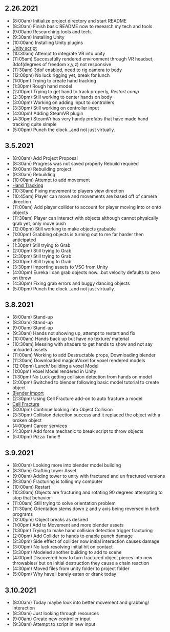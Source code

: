 ## 2.26.2021
* (8:00am)  Initialize project directory and start README
* (8:30am)  Finish basic README now to research my tech and tools
* (9:00am)  Researching tools and tech.
* (9:30am)  Installing Unity 
* (10:00am) Installing Unity plugins 
* [Unity script](https://docs.unity3d.com/ScriptReference/)
* (10:30am) Attempt to integrate VR into unity 
* (11:05am) Successfully rendered environment through VR headset, 3dof(degrees of freedom x,y,z) not responsive
* (11:30am) 3dof enabled, need to rig camera to body
* (12:00pm) No luck rigging yet, break for lunch
* (1:00pm)  Trying to create hand tracking
* (1:30pm)  Rough hand model
* (2:00pm)  Trying to get hand to track properly, *Restart comp*
* (2:30pm)  Still working to center hands on body
* (3:00pm)  Working on adding input to controllers
* (3:30pm)  Still working on controller input
* (4:00pm)  Adding SteamVR plugin
* (4:30pm)  SteamVr has very handy prefabs that have made hand tracking quite simple
* (5:00pm)  Punch the clock...and not just virtually.

## 3.5.2021
* (8:00am)  Add Project Proposal
* (8:30am)  Progress was not saved properly Rebuild required
* (9:00am)  Rebuilding project
* (9:30am)  Rebuilding 
* (10:00am) Attempt to add movement
* [Hand Tracking](https://valvesoftware.github.io/steamvr_unity_plugin/articles/Skeleton-Input.html)
* (10:30am) Fixing movement to players view direction
* (10:45am) Player can move and movements are based off of camera direction
* (11:00am) Add player collider to account for player moving into or onto objects 
* (11:30am) Player can interact with objects although cannot physically grab yet, only move push
* (12:00pm) Still working to make objects grabable  
* (1:00pm)  Grabbing objects is turning out to me far harder then anticipated
* (1:30pm)  Still trying to Grab
* (2:00pm)  Still trying to Grab
* (2:30pm)  Still trying to Grab
* (3:00pm)  Still trying to Grab
* (3:30pm)  Importing assets to VSC from Unity
* (4:00pm)  Eureka I can grab objects now...but velocity defaults to zero on throw
* (4:30pm)  Fixing grab errors and buggy dancing objects
* (5:00pm)  Punch the clock...and not just virtually.

## 3.8.2021
* (8:00am)  Stand-up
* (8:30am)  Stand-up
* (9:00am)  Stand-up
* (9:30am)  Hands not showing up, attempt to restart and fix
* (10:00am) Hands back up but have no texture/ material
* (10:30am) Messing with shaders to get hands to show and not say unloaded assets
* (11:00am) Working to add Destructable props, Downloading blender
* (11:30am) Downloaded magicaVoxel for voxel rendered models
* (12:00pm) Lunch/ building a voxel Model
* (1:00pm)  Voxel Model rendered in Unity
* (1:30pm)  No Luck getting collision detection from hands on model
* (2:00pm)  Switched to blender following basic model tutorial to create object
* [Blender import](https://gamedevacademy.org/how-to-import-blender-models-into-unity-your-one-stop-guide/)
* (2:30pm)  Using Cell Fracture add-on to auto fracture a model
* [Cell Fracture](https://docs.blender.org/manual/en/latest/addons/object/cell_fracture.html)
* (3:00pm)  Continue looking into Object Collision
* (3:30pm)  Collision detection success and it replaced the object with a broken object
* (4:00pm)  Career services
* (4:30pm)  Add force mechanic to break script to throw objects
* (5:00pm)  Pizza Time!!!

## 3.9.2021
* (8:00am)  Looking more into blender model building
* (8:30am)  Crafting tower Asset
* (9:00am)  Adding tower to unity with fractured and un fractured versions
* (9:30am)  Fracturing is tolling my computer
* (10:00am) Restart
* (10:30am) Objects are fracturing and  rotating 90 degrees attempting to stop that behavior
* (11:00am) Still trying to solve orientation problem
* (11:30am) Orientation stems down z and y axis being reversed in both programs
* (12:00pm) Object breaks as desired
* (1:00pm)  Add to Movement and more blender assets
* (1:30pm)  Trying to make hand collision detection trigger fracturing
* (2:00pm)  Add Collider to hands to enable punch damage
* (2:30pm)  Side effect of collider now initial interaction causes damage
* (3:00pm)  No luck resolving initial hit on contact
* (3:30pm)  Modeled another building to add to scene
* (4:00pm)  Discovered how to turn fractured object pieces into new throwables/ but on initial destruction they cause a chain reaction
* (4:30pm)  Moved files from unity folder to project folder
* (5:00pm)  Why have I barely eaten or drank today

## 3.10.2021
* (8:00am)  Today maybe look into better movement and grabbing/ interaction
* (8:30am)  Just looking through resources
* (9:00am)  Create new controller input 
* (9:30am)  Attempt to script in new input
